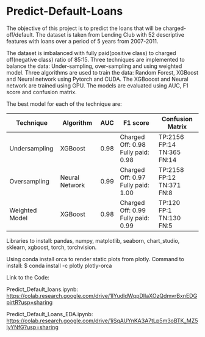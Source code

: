 # Predict-Default-Loans

The objective of this project is to predict the loans that will be charged-off/default. The dataset is taken from Lending Club with 52 descriptive features with loans over a period of 5 years from 2007-2011.

The dataset is imbalanced with fully paid(positive class) to charged off(negative class) ratio of 85:15. Three techniques are implemented to balance the data: Under-sampling, over-sampling and using weighted model.
Three algorithms are used to train the data: Random Forest, XGBoost and Neural network using Pytorch and CUDA. The XGBooost and Neural network are trained using GPU. The models are evaluated using AUC, F1 score and confusion matrix.

The best model for each of the technique are:

| Technique      | Algorithm      | AUC | F1 score                            | Confusion Matrix                  |
|----------------|----------------|-----|-------------------------------------|-----------------------------------|
| Undersampling  | XGBoost        |0.98 |Charged Off: 0.98<br>Fully paid: 0.98|TP:2156<br>FP:14<br>TN:365<br>FN:14|
| Oversampling   | Neural Network |0.99 |Charged Off: 0.97<br>Fully paid: 1.00|TP:2158<br>FP:12<br>TN:371<br>FN:8 |
| Weighted Model |XGBoost         |0.98 |Charged Off: 0.99<br>Fully paid: 0.99|TP:120<br>FP:1<br>TN:130<br>FN:5   |

Libraries to install: pandas, numpy, matplotlib, seaborn, chart_studio, sklearn, xgboost, torch, torchvision.

Using conda install orca to render static plots from plotly. Command to install: $ conda install -c plotly plotly-orca

Link to the Code:

Predict_Default_loans.ipynb: https://colab.research.google.com/drive/1IYudldWqpDIlaXOzQdmvrBxnEDGpirtR?usp=sharing

Predict_Default_Loans_EDA.ipynb: https://colab.research.google.com/drive/1iSqAUYnKA3A7tLp5m3oBTK_MZ5lyYNfG?usp=sharing
